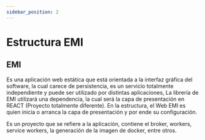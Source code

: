 ```yaml
---
sidebar_position: 2
---
```

# **Estructura EMI**

## EMI 

Es una aplicación web estática que está orientada a la interfaz gráfica del software, la cual carece de persistencia, es un servicio totalmente independiente y puede ser utilizado por distintas aplicaciones, La librería de EMI utilizará una dependencia, la cual será la capa de presentación en REACT (Proyecto totalmente diferente).
En la estructura, el Web EMI es quien  inicia o arranca  la capa de presentación y por ende su configuración.

Es un proyecto que se refiere a la aplicación, contiene el broker, workers, service workers, la generación de la imagen de docker, entre otros.


